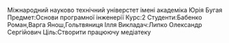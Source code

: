 Міжнародний науково технічний універстет імені академіка Юрія Бугая
Предмет:Основи програмної інженерії
Курс:2
Студенти:Бабенко Роман,Варга Янош,Гольтвяниця Ілля
Викладач:Липко Олександр Сергійович
Ціль:Створити працюючу медіатеку
